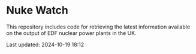 # Nuke Watch

This repository includes code for retrieving the latest information available on the output of EDF nuclear power plants in the UK.

Last updated: 2024-10-19 18:12